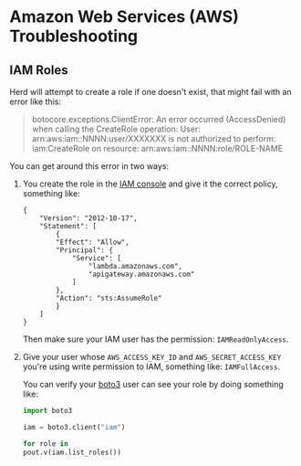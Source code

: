 # Amazon Web Services (AWS) Troubleshooting

## IAM Roles

Herd will attempt to create a role if one doesn't exist, that might fail with an error like this:

> botocore.exceptions.ClientError: An error occurred (AccessDenied) when calling the CreateRole operation: User: arn:aws:iam::NNNN:user/XXXXXXX is not authorized to perform: iam:CreateRole on resource: arn:aws:iam::NNNN:role/ROLE-NAME


You can get around this error in two ways:

1. You create the role in the [IAM console](https://console.aws.amazon.com/iam/home) and give it the correct policy, something like:

    ```
    {
        "Version": "2012-10-17",
        "Statement": [
            {
            "Effect": "Allow",
            "Principal": {
                "Service": [
                    "lambda.amazonaws.com",
                    "apigateway.amazonaws.com"
                ]
            },
            "Action": "sts:AssumeRole"
            }
        ]
    }
    ```

    Then make sure your IAM user has the permission: `IAMReadOnlyAccess`.
    
2. Give your user whose `AWS_ACCESS_KEY_ID` and `AWS_SECRET_ACCESS_KEY` you're using write permission to IAM, something like: `IAMFullAccess`.

    You can verify your [boto3](https://github.com/boto/boto3) user can see your role by doing something like:
    
    ```python
    import boto3

    iam = boto3.client("iam")

    for role in 
    pout.v(iam.list_roles())
